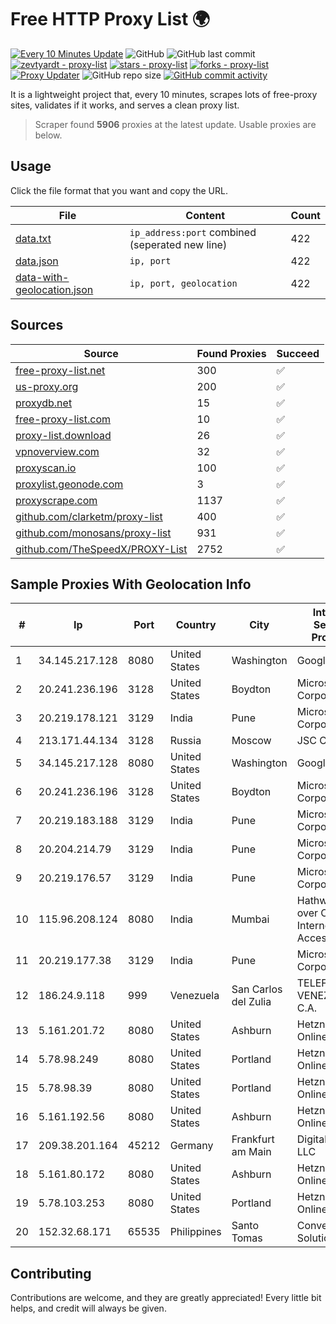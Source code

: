 
# Free HTTP Proxy List 🌍

[![Every 10 Minutes Update](https://github.com/mertguvencli/http-proxy-list/actions/workflows/main.yml/badge.svg?branch=main)](https://github.com/mertguvencli/http-proxy-list/actions/workflows/main.yml)
![GitHub](https://img.shields.io/github/license/mertguvencli/http-proxy-list)
![GitHub last commit](https://img.shields.io/github/last-commit/mertguvencli/http-proxy-list)
[![zevtyardt - proxy-list](https://img.shields.io/static/v1?label=zevtyardt&message=proxy-list&color=blue&logo=github)](https://github.com/zevtyardt/proxy-list "Go to GitHub repo")
[![stars - proxy-list](https://img.shields.io/github/stars/zevtyardt/proxy-list?style=social)](https://github.com/zevtyardt/proxy-list)
[![forks - proxy-list](https://img.shields.io/github/forks/zevtyardt/proxy-list?style=social)](https://github.com/zevtyardt/proxy-list)
[![Proxy Updater](https://github.com/zevtyardt/proxy-list/workflows/Proxy%20Updater/badge.svg)](https://github.com/zevtyardt/proxy-list/actions?query=workflow:"Proxy+Updater")
![GitHub repo size](https://img.shields.io/github/repo-size/zevtyardt/proxy-list)
[![GitHub commit activity](https://img.shields.io/github/commit-activity/m/zevtyardt/proxy-list?logo=commits)](https://github.com/zevtyardt/proxy-list/commits/main)

It is a lightweight project that, every 10 minutes, scrapes lots of free-proxy sites, validates if it works, and serves a clean proxy list.

> Scraper found **5906** proxies at the latest update. Usable proxies are below.

## Usage

Click the file format that you want and copy the URL.

|File|Content|Count|
|----|-------|-----|
|[data.txt](https://raw.githubusercontent.com/mertguvencli/http-proxy-list/main/proxy-list/data.txt)|`ip_address:port` combined (seperated new line)|422|
|[data.json](https://raw.githubusercontent.com/mertguvencli/http-proxy-list/main/proxy-list/data.json)|`ip, port`|422|
|[data-with-geolocation.json](https://raw.githubusercontent.com/mertguvencli/http-proxy-list/main/proxy-list/data-with-geolocation.json)|`ip, port, geolocation`|422|

## Sources

|Source|Found Proxies|Succeed|
|------|-------------|-------|
|[free-proxy-list.net](https://free-proxy-list.net)|300|✅|
|[us-proxy.org](https://www.us-proxy.org)|200|✅|
|[proxydb.net](http://proxydb.net)|15|✅|
|[free-proxy-list.com](https://free-proxy-list.com/?page=&port=&type%5B%5D=http&type%5B%5D=https&up_time=0&search=Search)|10|✅|
|[proxy-list.download](https://www.proxy-list.download/HTTP)|26|✅|
|[vpnoverview.com](https://vpnoverview.com/privacy/anonymous-browsing/free-proxy-servers)|32|✅|
|[proxyscan.io](https://www.proxyscan.io)|100|✅|
|[proxylist.geonode.com](https://proxylist.geonode.com/api/proxy-list?limit=300&page=1&sort_by=lastChecked&sort_type=desc&protocols=http,https)|3|✅|
|[proxyscrape.com](https://api.proxyscrape.com/v2/?request=displayproxies&protocol=http&timeout=10000&country=all&ssl=all&anonymity=all)|1137|✅|
|[github.com/clarketm/proxy-list](https://raw.githubusercontent.com/clarketm/proxy-list/master/proxy-list-raw.txt)|400|✅|
|[github.com/monosans/proxy-list](https://raw.githubusercontent.com/monosans/proxy-list/main/proxies/http.txt)|931|✅|
|[github.com/TheSpeedX/PROXY-List](https://raw.githubusercontent.com/TheSpeedX/PROXY-List/master/http.txt)|2752|✅|


## Sample Proxies With Geolocation Info

|#|Ip|Port|Country|City|Internet Service Provider|
|-|--|----|-------|----|-------------------------|
|1|34.145.217.128|8080|United States|Washington|Google LLC|
|2|20.241.236.196|3128|United States|Boydton|Microsoft Corporation|
|3|20.219.178.121|3129|India|Pune|Microsoft Corporation|
|4|213.171.44.134|3128|Russia|Moscow|JSC Comcor|
|5|34.145.217.128|8080|United States|Washington|Google LLC|
|6|20.241.236.196|3128|United States|Boydton|Microsoft Corporation|
|7|20.219.183.188|3129|India|Pune|Microsoft Corporation|
|8|20.204.214.79|3129|India|Pune|Microsoft Corporation|
|9|20.219.176.57|3129|India|Pune|Microsoft Corporation|
|10|115.96.208.124|8080|India|Mumbai|Hathway IP over Cable Internet Access|
|11|20.219.177.38|3129|India|Pune|Microsoft Corporation|
|12|186.24.9.118|999|Venezuela|San Carlos del Zulia|TELEFONICA VENEZOLANA, C.A.|
|13|5.161.201.72|8080|United States|Ashburn|Hetzner Online GmbH|
|14|5.78.98.249|8080|United States|Portland|Hetzner Online GmbH|
|15|5.78.98.39|8080|United States|Portland|Hetzner Online GmbH|
|16|5.161.192.56|8080|United States|Ashburn|Hetzner Online GmbH|
|17|209.38.201.164|45212|Germany|Frankfurt am Main|DigitalOcean, LLC|
|18|5.161.80.172|8080|United States|Ashburn|Hetzner Online GmbH|
|19|5.78.103.253|8080|United States|Portland|Hetzner Online GmbH|
|20|152.32.68.171|65535|Philippines|Santo Tomas|Converge ICT Solution Inc|



## Contributing

Contributions are welcome, and they are greatly appreciated! Every
little bit helps, and credit will always be given.

